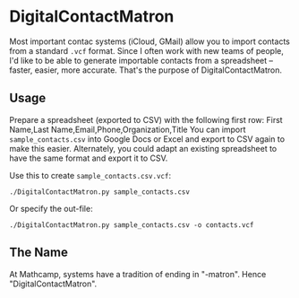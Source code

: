 # DigitalContactMatron

Most important contac systems (iCloud, GMail) allow you to import contacts from a standard `.vcf` format.
Since I often work with new teams of people, I'd like to be able to generate importable contacts from a spreadsheet – faster, easier, more accurate. That's the purpose of DigitalContactMatron.

## Usage

Prepare a spreadsheet (exported to CSV) with the following first row: First Name,Last Name,Email,Phone,Organization,Title
You can import `sample_contacts.csv` into Google Docs or Excel and export to CSV again to make this easier. Alternately, you could adapt an existing spreadsheet to have the same format and export it to CSV.

Use this to create `sample_contacts.csv.vcf`:

    ./DigitalContactMatron.py sample_contacts.csv

Or specify the out-file:

    ./DigitalContactMatron.py sample_contacts.csv -o contacts.vcf


## The Name

At Mathcamp, systems have a tradition of ending in "-matron". Hence "DigitalContactMatron".